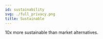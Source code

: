 ```yaml
---
id: sustainability
svg: ./full_privacy.png
title: Sustainable
---
```


10x more sustainable than market alternatives.
